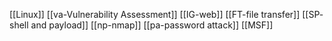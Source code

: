 [[Linux]]
[[va-Vulnerability Assessment]]
[[IG-web]]
[[FT-file transfer]]
[[SP- shell and payload]]
[[np-nmap]]
[[pa-password attack]]
[[MSF]]






